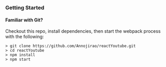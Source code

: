 ### Getting Started

#### Familiar with Git?
Checkout this repo, install dependencies, then start the webpack process with the following:

```
> git clone https://github.com/Annojirao/reactYoutube.git
> cd reactYoutube
> npm install
> npm start
```